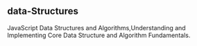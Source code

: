 ## data-Structures

JavaScript Data Structures and Algorithms,Understanding 
and Implementing Core Data Structure and Algorithm Fundamentals.
